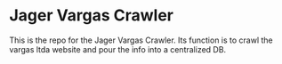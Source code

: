 # Jager Vargas Crawler
This is the repo for the Jager Vargas Crawler.
Its function is to crawl the vargas ltda website and pour the info into a centralized DB.
